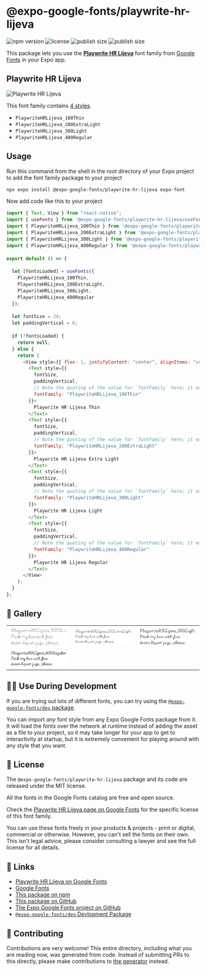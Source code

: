 # @expo-google-fonts/playwrite-hr-lijeva

![npm version](https://flat.badgen.net/npm/v/@expo-google-fonts/playwrite-hr-lijeva)
![license](https://flat.badgen.net/github/license/expo/google-fonts)
![publish size](https://flat.badgen.net/packagephobia/install/@expo-google-fonts/playwrite-hr-lijeva)
![publish size](https://flat.badgen.net/packagephobia/publish/@expo-google-fonts/playwrite-hr-lijeva)

This package lets you use the [**Playwrite HR Lijeva**](https://fonts.google.com/specimen/Playwrite+HR+Lijeva) font family from [Google Fonts](https://fonts.google.com/) in your Expo app.

## Playwrite HR Lijeva

![Playwrite HR Lijeva](./font-family.png)

This font family contains [4 styles](#-gallery).

- `PlaywriteHRLijeva_100Thin`
- `PlaywriteHRLijeva_200ExtraLight`
- `PlaywriteHRLijeva_300Light`
- `PlaywriteHRLijeva_400Regular`

## Usage

Run this command from the shell in the root directory of your Expo project to add the font family package to your project

```sh
npx expo install @expo-google-fonts/playwrite-hr-lijeva expo-font
```

Now add code like this to your project

```js
import { Text, View } from "react-native";
import { useFonts } from '@expo-google-fonts/playwrite-hr-lijeva/useFonts';
import { PlaywriteHRLijeva_100Thin } from '@expo-google-fonts/playwrite-hr-lijeva/100Thin';
import { PlaywriteHRLijeva_200ExtraLight } from '@expo-google-fonts/playwrite-hr-lijeva/200ExtraLight';
import { PlaywriteHRLijeva_300Light } from '@expo-google-fonts/playwrite-hr-lijeva/300Light';
import { PlaywriteHRLijeva_400Regular } from '@expo-google-fonts/playwrite-hr-lijeva/400Regular';

export default () => {

  let [fontsLoaded] = useFonts({
    PlaywriteHRLijeva_100Thin, 
    PlaywriteHRLijeva_200ExtraLight, 
    PlaywriteHRLijeva_300Light, 
    PlaywriteHRLijeva_400Regular
  });

  let fontSize = 24;
  let paddingVertical = 6;

  if (!fontsLoaded) {
    return null;
  } else {
    return (
      <View style={{ flex: 1, justifyContent: "center", alignItems: "center" }}>
        <Text style={{
          fontSize,
          paddingVertical,
          // Note the quoting of the value for `fontFamily` here; it expects a string!
          fontFamily: "PlaywriteHRLijeva_100Thin"
        }}>
          Playwrite HR Lijeva Thin
        </Text>
        <Text style={{
          fontSize,
          paddingVertical,
          // Note the quoting of the value for `fontFamily` here; it expects a string!
          fontFamily: "PlaywriteHRLijeva_200ExtraLight"
        }}>
          Playwrite HR Lijeva Extra Light
        </Text>
        <Text style={{
          fontSize,
          paddingVertical,
          // Note the quoting of the value for `fontFamily` here; it expects a string!
          fontFamily: "PlaywriteHRLijeva_300Light"
        }}>
          Playwrite HR Lijeva Light
        </Text>
        <Text style={{
          fontSize,
          paddingVertical,
          // Note the quoting of the value for `fontFamily` here; it expects a string!
          fontFamily: "PlaywriteHRLijeva_400Regular"
        }}>
          Playwrite HR Lijeva Regular
        </Text>
      </View>
    );
  }
};
```

## 🔡 Gallery


||||
|-|-|-|
|![PlaywriteHRLijeva_100Thin](./100Thin/PlaywriteHRLijeva_100Thin.ttf.png)|![PlaywriteHRLijeva_200ExtraLight](./200ExtraLight/PlaywriteHRLijeva_200ExtraLight.ttf.png)|![PlaywriteHRLijeva_300Light](./300Light/PlaywriteHRLijeva_300Light.ttf.png)||
|![PlaywriteHRLijeva_400Regular](./400Regular/PlaywriteHRLijeva_400Regular.ttf.png)||||


## 👩‍💻 Use During Development

If you are trying out lots of different fonts, you can try using the [`@expo-google-fonts/dev` package](https://github.com/expo/google-fonts/tree/master/font-packages/dev#readme).

You can import _any_ font style from any Expo Google Fonts package from it. It will load the fonts over the network at runtime instead of adding the asset as a file to your project, so it may take longer for your app to get to interactivity at startup, but it is extremely convenient for playing around with any style that you want.


## 📖 License

The `@expo-google-fonts/playwrite-hr-lijeva` package and its code are released under the MIT license.

All the fonts in the Google Fonts catalog are free and open source.

Check the [Playwrite HR Lijeva page on Google Fonts](https://fonts.google.com/specimen/Playwrite+HR+Lijeva) for the specific license of this font family.

You can use these fonts freely in your products & projects - print or digital, commercial or otherwise. However, you can't sell the fonts on their own. This isn't legal advice, please consider consulting a lawyer and see the full license for all details.

## 🔗 Links

- [Playwrite HR Lijeva on Google Fonts](https://fonts.google.com/specimen/Playwrite+HR+Lijeva)
- [Google Fonts](https://fonts.google.com/)
- [This package on npm](https://www.npmjs.com/package/@expo-google-fonts/playwrite-hr-lijeva)
- [This package on GitHub](https://github.com/expo/google-fonts/tree/master/font-packages/playwrite-hr-lijeva)
- [The Expo Google Fonts project on GitHub](https://github.com/expo/google-fonts)
- [`@expo-google-fonts/dev` Devlopment Package](https://github.com/expo/google-fonts/tree/master/font-packages/dev)

## 🤝 Contributing

Contributions are very welcome! This entire directory, including what you are reading now, was generated from code. Instead of submitting PRs to this directly, please make contributions to [the generator](https://github.com/expo/google-fonts/tree/master/packages/generator) instead.
